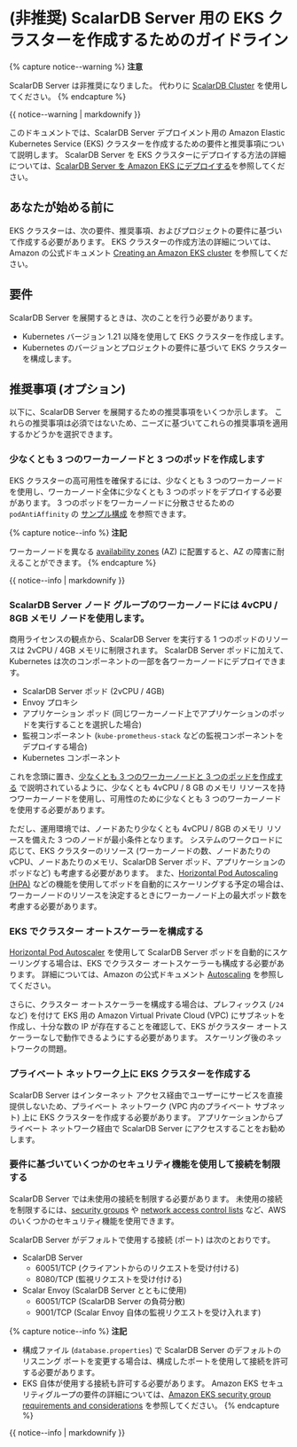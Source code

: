 # (非推奨) ScalarDB Server 用の EKS クラスターを作成するためのガイドライン

{% capture notice--warning %}
**注意**

ScalarDB Server は非推奨になりました。 代わりに [ScalarDB Cluster](ManualDeploymentGuideScalarDBClusterOnEKS.md) を使用してください。
{% endcapture %}

<div class="notice--warning">{{ notice--warning | markdownify }}</div>

このドキュメントでは、ScalarDB Server デプロイメント用の Amazon Elastic Kubernetes Service (EKS) クラスターを作成するための要件と推奨事項について説明します。 ScalarDB Server を EKS クラスターにデプロイする方法の詳細については、[ScalarDB Server を Amazon EKS にデプロイする](ManualDeploymentGuideScalarDBServerOnEKS.md)を参照してください。

## あなたが始める前に

EKS クラスターは、次の要件、推奨事項、およびプロジェクトの要件に基づいて作成する必要があります。 EKS クラスターの作成方法の詳細については、Amazon の公式ドキュメント [Creating an Amazon EKS cluster](https://docs.aws.amazon.com/eks/latest/userguide/create-cluster.html) を参照してください。

## 要件

ScalarDB Server を展開するときは、次のことを行う必要があります。

* Kubernetes バージョン 1.21 以降を使用して EKS クラスターを作成します。
* Kubernetes のバージョンとプロジェクトの要件に基づいて EKS クラスターを構成します。

## 推奨事項 (オプション)

以下に、ScalarDB Server を展開するための推奨事項をいくつか示します。 これらの推奨事項は必須ではないため、ニーズに基づいてこれらの推奨事項を適用するかどうかを選択できます。

### 少なくとも 3 つのワーカーノードと 3 つのポッドを作成します

EKS クラスターの高可用性を確保するには、少なくとも 3 つのワーカーノードを使用し、ワーカーノード全体に少なくとも 3 つのポッドをデプロイする必要があります。 3 つのポッドをワーカーノードに分散させるための `podAntiAffinity` の [サンプル構成](../conf/scalardb-custom-values.yaml) を参照できます。

{% capture notice--info %}
**注記**

ワーカーノードを異なる [availability zones](https://docs.aws.amazon.com/AWSEC2/latest/UserGuide/using-regions-availability-zones.html) (AZ) に配置すると、AZ の障害に耐えることができます。
{% endcapture %}

<div class="notice--info">{{ notice--info | markdownify }}</div>

### ScalarDB Server ノード グループのワーカーノードには 4vCPU / 8GB メモリ ノードを使用します。

商用ライセンスの観点から、ScalarDB Server を実行する 1 つのポッドのリソースは 2vCPU / 4GB メモリに制限されます。 ScalarDB Server ポッドに加えて、Kubernetes は次のコンポーネントの一部を各ワーカーノードにデプロイできます。

* ScalarDB Server ポッド (2vCPU / 4GB)
* Envoy プロキシ
* アプリケーション ポッド (同じワーカーノード上でアプリケーションのポッドを実行することを選択した場合)
* 監視コンポーネント (`kube-prometheus-stack` などの監視コンポーネントをデプロイする場合)
* Kubernetes コンポーネント

これを念頭に置き、[少なくとも 3 つのワーカーノードと 3 つのポッドを作成する](#create-at-least-three-worker-nodes-and-three-pods) で説明されているように、少なくとも 4vCPU / 8 GB のメモリ リソースを持つワーカーノードを使用し、可用性のために少なくとも 3 つのワーカーノードを使用する必要があります。

ただし、運用環境では、ノードあたり少なくとも 4vCPU / 8GB のメモリ リソースを備えた 3 つのノードが最小条件となります。 システムのワークロードに応じて、EKS クラスターのリソース (ワーカーノードの数、ノードあたりの vCPU、ノードあたりのメモリ、ScalarDB Server ポッド、アプリケーションのポッドなど) も考慮する必要があります。 また、[Horizontal Pod Autoscaling (HPA)](https://kubernetes.io/docs/tasks/run-application/horizontal-pod-autoscale/) などの機能を使用してポッドを自動的にスケーリングする予定の場合は、ワーカーノードのリソースを決定するときにワーカーノード上の最大ポッド数を考慮する必要があります。

### EKS でクラスター オートスケーラーを構成する

[Horizontal Pod Autoscaler](https://docs.aws.amazon.com/eks/latest/userguide/horizontal-pod-autoscaler.html) を使用して ScalarDB Server  ポッドを自動的にスケーリングする場合は、EKS でクラスター オートスケーラーも構成する必要があります。 詳細については、Amazon の公式ドキュメント [Autoscaling](https://docs.aws.amazon.com/eks/latest/userguide/autoscaling.html#cluster-autoscaler) を参照してください。

さらに、クラスター オートスケーラーを構成する場合は、プレフィックス (`/24` など) を付けて EKS 用の Amazon Virtual Private Cloud (VPC) にサブネットを作成し、十分な数の IP が存在することを確認して、EKS がクラスター オートスケーラーなしで動作できるようにする必要があります。 スケーリング後のネットワークの問題。

### プライベート ネットワーク上に EKS クラスターを作成する

ScalarDB Server はインターネット アクセス経由でユーザーにサービスを直接提供しないため、プライベート ネットワーク (VPC 内のプライベート サブネット) 上に EKS クラスターを作成する必要があります。 アプリケーションからプライベート ネットワーク経由で ScalarDB Server にアクセスすることをお勧めします。

### 要件に基づいていくつかのセキュリティ機能を使用して接続を制限する

ScalarDB Server では未使用の接続を制限する必要があります。 未使用の接続を制限するには、[security groups](https://docs.aws.amazon.com/vpc/latest/userguide/VPC_SecurityGroups.html) や [network access control lists](https://docs.aws.amazon.com/vpc/latest/userguide/vpc-network-acls.html) など、AWS のいくつかのセキュリティ機能を使用できます。

ScalarDB Server がデフォルトで使用する接続 (ポート) は次のとおりです。

* ScalarDB Server
  * 60051/TCP (クライアントからのリクエストを受け付ける)
  * 8080/TCP (監視リクエストを受け付ける)
* Scalar Envoy (ScalarDB Server とともに使用)
  * 60051/TCP (ScalarDB Server の負荷分散)
  * 9001/TCP (Scalar Envoy 自体の監視リクエストを受け入れます)

{% capture notice--info %}
**注記**

- 構成ファイル (`database.properties`) で ScalarDB Server のデフォルトのリスニング ポートを変更する場合は、構成したポートを使用して接続を許可する必要があります。
- EKS 自体が使用する接続も許可する必要があります。 Amazon EKS セキュリティグループの要件の詳細については、[Amazon EKS security group requirements and considerations](https://docs.aws.amazon.com/eks/latest/userguide/sec-group-reqs.html) を参照してください。
{% endcapture %}

<div class="notice--info">{{ notice--info | markdownify }}</div>
